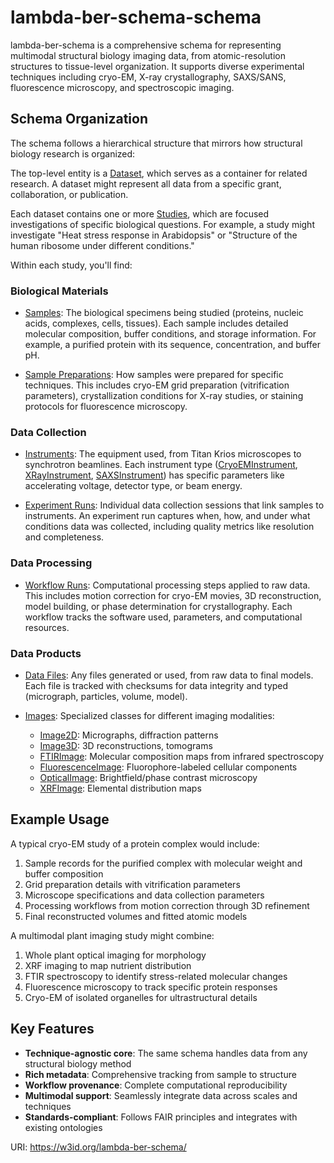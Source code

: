 # lambda-ber-schema-schema 

lambda-ber-schema is a comprehensive schema for representing multimodal structural biology imaging data, 
from atomic-resolution structures to tissue-level organization. It supports diverse experimental 
techniques including cryo-EM, X-ray crystallography, SAXS/SANS, fluorescence microscopy, and 
spectroscopic imaging.

## Schema Organization

The schema follows a hierarchical structure that mirrors how structural biology research is organized:

The top-level entity is a [Dataset](Dataset.md), which serves as a container for related research.
A dataset might represent all data from a specific grant, collaboration, or publication.

Each dataset contains one or more [Studies](Study.md), which are focused investigations of specific
biological questions. For example, a study might investigate "Heat stress response in Arabidopsis"
or "Structure of the human ribosome under different conditions."

Within each study, you'll find:

### Biological Materials
- [Samples](Sample.md): The biological specimens being studied (proteins, nucleic acids, complexes, 
  cells, tissues). Each sample includes detailed molecular composition, buffer conditions, and 
  storage information. For example, a purified protein with its sequence, concentration, and buffer pH.

- [Sample Preparations](SamplePreparation.md): How samples were prepared for specific techniques.
  This includes cryo-EM grid preparation (vitrification parameters), crystallization conditions for
  X-ray studies, or staining protocols for fluorescence microscopy.

### Data Collection
- [Instruments](Instrument.md): The equipment used, from Titan Krios microscopes to synchrotron 
  beamlines. Each instrument type ([CryoEMInstrument](CryoEMInstrument.md), 
  [XRayInstrument](XRayInstrument.md), [SAXSInstrument](SAXSInstrument.md)) has specific parameters
  like accelerating voltage, detector type, or beam energy.

- [Experiment Runs](ExperimentRun.md): Individual data collection sessions that link samples to 
  instruments. An experiment run captures when, how, and under what conditions data was collected,
  including quality metrics like resolution and completeness.

### Data Processing
- [Workflow Runs](WorkflowRun.md): Computational processing steps applied to raw data. This includes
  motion correction for cryo-EM movies, 3D reconstruction, model building, or phase determination
  for crystallography. Each workflow tracks the software used, parameters, and computational resources.

### Data Products
- [Data Files](DataFile.md): Any files generated or used, from raw data to final models. Each file
  is tracked with checksums for data integrity and typed (micrograph, particles, volume, model).

- [Images](Image.md): Specialized classes for different imaging modalities:
  - [Image2D](Image2D.md): Micrographs, diffraction patterns
  - [Image3D](Image3D.md): 3D reconstructions, tomograms
  - [FTIRImage](FTIRImage.md): Molecular composition maps from infrared spectroscopy
  - [FluorescenceImage](FluorescenceImage.md): Fluorophore-labeled cellular components
  - [OpticalImage](OpticalImage.md): Brightfield/phase contrast microscopy
  - [XRFImage](XRFImage.md): Elemental distribution maps

## Example Usage

A typical cryo-EM study of a protein complex would include:
1. Sample records for the purified complex with molecular weight and buffer composition
2. Grid preparation details with vitrification parameters
3. Microscope specifications and data collection parameters
4. Processing workflows from motion correction through 3D refinement
5. Final reconstructed volumes and fitted atomic models

A multimodal plant imaging study might combine:
1. Whole plant optical imaging for morphology
2. XRF imaging to map nutrient distribution
3. FTIR spectroscopy to identify stress-related molecular changes
4. Fluorescence microscopy to track specific protein responses
5. Cryo-EM of isolated organelles for ultrastructural details

## Key Features

- **Technique-agnostic core**: The same schema handles data from any structural biology method
- **Rich metadata**: Comprehensive tracking from sample to structure
- **Workflow provenance**: Complete computational reproducibility
- **Multimodal support**: Seamlessly integrate data across scales and techniques
- **Standards-compliant**: Follows FAIR principles and integrates with existing ontologies


URI: https://w3id.org/lambda-ber-schema/